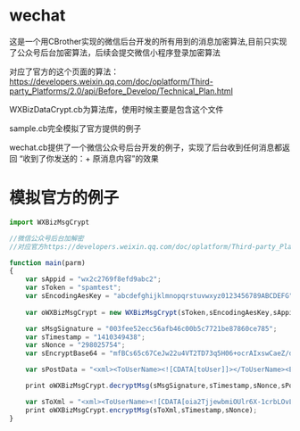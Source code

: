 # wechat
这是一个用CBrother实现的微信后台开发的所有用到的消息加密算法,目前只实现了公众号后台加密算法，后续会提交微信小程序登录加密算法

对应了官方的这个页面的算法：https://developers.weixin.qq.com/doc/oplatform/Third-party_Platforms/2.0/api/Before_Develop/Technical_Plan.html

WXBizDataCrypt.cb为算法库，使用时候主要是包含这个文件

sample.cb完全模拟了官方提供的例子

wechat.cb提供了一个微信公众号后台开发的例子，实现了后台收到任何消息都返回 “收到了你发送的：+ 原消息内容”的效果

# 模拟官方的例子
```javascript
import WXBizMsgCrypt

//微信公众号后台加解密
//对应官方https://developers.weixin.qq.com/doc/oplatform/Third-party_Platforms/2.0/api/Before_Develop/Technical_Plan.html的加解密算法

function main(parm)
{
	var sAppid = "wx2c2769f8efd9abc2";
	var sToken = "spamtest";
	var sEncodingAesKey = "abcdefghijklmnopqrstuvwxyz0123456789ABCDEFG";
	
	var oWXBizMsgCrypt = new WXBizMsgCrypt(sToken,sEncodingAesKey,sAppid);

	var sMsgSignature = "003fee52ecc56afb46c00b5c7721be87860ce785";
	var sTimestamp = "1410349438";
	var sNonce = "298025754";
	var sEncryptBase64 = "mfBCs65c67CeJw22u4VT2TD73q5H06+ocrAIxswCaeZ/d/Lw0msSZFHY0teqgSYiI1zR2gD2DKrB3TIrmX/liNSDrGqS8jSI/WPeKB5VPr7Ezr7gomZAyGCwJSgT1TRFWPfONGJMxuj2nk4faTuspAuVIFQ6SHwZuJBZC7mcJp7Cgr9cUhATQWDbOPaE7ukZBTV2YqyzH+UI2AK+J1S47cE79k1RX8t0hcTz/O0hlK8DGXKnvYv88qKQcI7z4iaajqHfRVZKBNyOODabs+It+ZfM3dWTeFcPgDbGtIEnpt/EDtuuA/zMvtkaKdHdswPnVZQ+xdwbYr3ldGvfT8HlEYEgkgKaThxTFobVlwzu2ZkXCjicbP3xdr15Iq48ObgzPpqYuZ3IEoyggZDKClquk0u0orMck4GTF/XyE8yGzc4=";

	var sPostData = "<xml><ToUserName><![CDATA[toUser]]></ToUserName><Encrypt><![CDATA[" + sEncryptBase64 + "]]></Encrypt></xml>";

	print oWXBizMsgCrypt.decryptMsg(sMsgSignature,sTimestamp,sNonce,sPostData);

	var sToXml = "<xml><ToUserName><![CDATA[oia2TjjewbmiOUlr6X-1crbLOvLw]]></ToUserName><FromUserName><![CDATA[gh_7f083739789a]]></FromUserName><CreateTime>1407743423</CreateTime><MsgType><![CDATA[video]]></MsgType><Video><MediaId><![CDATA[eYJ1MbwPRJtOvIEabaxHs7TX2D-HV71s79GUxqdUkjm6Gs2Ed1KF3ulAOA9H1xG0]]></MediaId><Title><![CDATA[testCallBackReplyVideo]]></Title><Description><![CDATA[testCallBackReplyVideo]]></Description></Video></xml>";
	print oWXBizMsgCrypt.encryptMsg(sToXml,sTimestamp,sNonce);
}
```

